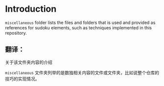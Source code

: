 # Introduction

`miscellaneous` folder lists the files and folders that is used and provided as references for sudoku elements, such as techniques implemented in this repository.



## 翻译：

关于该文件夹内容的介绍

`miscellaneous` 文件夹列举的是数独相关内容的文件或文件夹，比如说整个仓库的技巧的实现情况。

